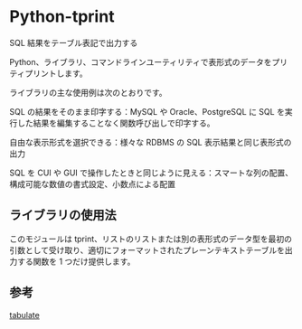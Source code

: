 # Python-tprint

SQL 結果をテーブル表記で出力する

Python、ライブラリ、コマンドラインユーティリティで表形式のデータをプリティプリントします。

ライブラリの主な使用例は次のとおりです。

SQL の結果をそのまま印字する：MySQL や Oracle、PostgreSQL に SQL を実行した結果を編集することなく関数呼び出しで印字する。

自由な表示形式を選択できる：様々な RDBMS の SQL 表示結果と同じ表形式の出力

SQL を CUI や GUI で操作したときと同じように見える：スマートな列の配置、構成可能な数値の書式設定、小数点による配置

## ライブラリの使用法

このモジュールは tprint、リストのリストまたは別の表形式のデータ型を最初の引数として受け取り、適切にフォーマットされたプレーンテキストテーブルを出力する関数を 1 つだけ提供します。

## 参考

[tabulate](https://pypi.org/project/tabulate/)
